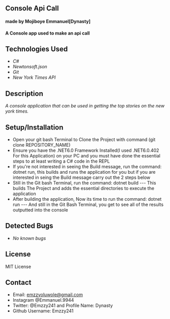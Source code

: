 ## Console Api Call
#### made by Mojiboye Emmanuel[Dynasty]
#### A Console app used to make an api call
## Technologies Used
* _C#_
* _Newtonsoft.json_
* _Git_
* _New York Times API_

## Description 
_A console application that can be used in getting the top stories on the new york times._

## Setup/Installation
* Open your git bash Terminal to Clone the Project with command (git clone REPOSITORY_NAME)
* Ensure you have the .NET6.0 Framework Installed(I used .NET6.0.402 For this Application) on your PC and you must have done the essential steps to at least writing a C# code in the REPL
* If you're not interested in seeing the Build message, run the command: dotnet run, this builds and runs the application for you but if you are interested in seing the Build message carry out the 2 steps below
* Still in the Git bash Terminal, run the command: dotnet build --- This builds The Project and adds the essential directories to execute the application
* After building the application, Now its time to run the command: dotnet run --- And still in the Git Bash Terminal, you get to see all of the results outputted into the console

## Detected Bugs
* _No known bugs_

## License
MIT License

## Contact
* Email: emzzyoluwole@gmail.com
* Instagram @Emmanuel.9944
* Twitter: @Emzzy241 and Profile Name: Dynasty
* Github Username: Emzzy241